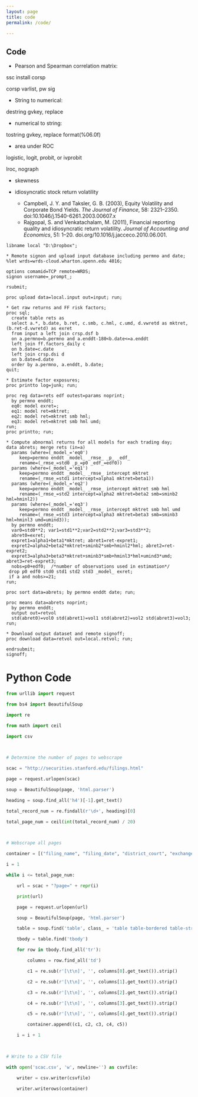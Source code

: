```yaml
---
layout: page
title: code
permalink: /code/

---
```


## Code

- Pearson and Spearman correlation matrix:

ssc install corsp

corsp varlist, pw sig



- String to numerical:

destring gvkey, replace

- numerical to string:

tostring gvkey, replace format(%06.0f)



- area under ROC

logistic, logit, probit, or ivprobit

lroc, nograph



- skewness



- idiosyncratic stock return volatility
  - Campbell, J. Y. and Taksler, G. B. (2003), Equity Volatility and Corporate Bond Yields. *The Journal of Finance*, 58: 2321–2350. doi:10.1046/j.1540-6261.2003.00607.x
  - Rajgopal, S. and Venkatachalam, M. (2011), Financial reporting quality and idiosyncratic return volatility. *Journal of Accounting and Economics*, 51: 1–20. doi.org/10.1016/j.jacceco.2010.06.001.

```SAS
libname local "D:\Dropbox";
 
* Remote signon and upload input database including permno and date;
%let wrds=wrds-cloud.wharton.upenn.edu 4016;
 
options comamid=TCP remote=WRDS;
signon username=_prompt_;
 
rsubmit;
 
proc upload data=local.input out=input; run;
 
* Get raw returns and FF risk factors;
proc sql;
  create table rets as
  select a.*, b.date, b.ret, c.smb, c.hml, c.umd, d.vwretd as mktret, (b.ret-d.vwretd) as exret
  from input a left join crsp.dsf b
  on a.permno=b.permno and a.enddt-180<b.date<=a.enddt
  left join ff.factors_daily c
  on b.date=c.date
  left join crsp.dsi d
  on b.date=d.date
  order by a.permno, a.enddt, b.date;
quit;
 
* Estimate factor exposures;
proc printto log=junk; run;
 
proc reg data=rets edf outest=params noprint;
  by permno enddt;
  eq0: model exret=;
  eq1: model ret=mktret;
  eq2: model ret=mktret smb hml;
  eq3: model ret=mktret smb hml umd;
run;
proc printto; run;
 
* Compute abnormal returns for all models for each trading day;
data abrets; merge rets (in=a)
  params (where=(_model_='eq0')
     keep=permno enddt _model_ _rmse_ _p_ _edf_
     rename=(_rmse_=std0 _p_=p0 _edf_=edf0))
  params (where=(_model_='eq1')
     keep=permno enddt _model_ _rmse_ intercept mktret
     rename=(_rmse_=std1 intercept=alpha1 mktret=beta1))
  params (where=(_model_='eq2')
     keep=permno enddt _model_ _rmse_ intercept mktret smb hml
     rename=(_rmse_=std2 intercept=alpha2 mktret=beta2 smb=sminb2 hml=hminl2))
  params (where=(_model_='eq3')
     keep=permno enddt _model_ _rmse_ intercept mktret smb hml umd
     rename=(_rmse_=std3 intercept=alpha3 mktret=beta3 smb=sminb3 hml=hminl3 umd=umind3));
  by permno enddt;
  var0=std0**2; var1=std1**2;var2=std2**2;var3=std3**2;
  abret0=exret;
  expret1=alpha1+beta1*mktret; abret1=ret-expret1;
  expret2=alpha2+beta2*mktret+sminb2*smb+hminl2*hml; abret2=ret-expret2;
  expret3=alpha3+beta3*mktret+sminb3*smb+hminl3*hml+umind3*umd; abret3=ret-expret3;
  nobs=p0+edf0;  /*number of observations used in estimation*/
 drop p0 edf0 std0 std1 std2 std3 _model_ exret;
 if a and nobs>=21;
run;
 
proc sort data=abrets; by permno enddt date; run;
 
proc means data=abrets noprint;
  by permno enddt;
  output out=retvol
  std(abret0)=vol0 std(abret1)=vol1 std(abret2)=vol2 std(abret3)=vol3;
run;
 
* Download output dataset and remote signoff;
proc download data=retvol out=local.retvol; run;
 
endrsubmit;
signoff;
```







# Python Code

```python
from urllib import request

from bs4 import BeautifulSoup

import re

from math import ceil

import csv

 

# Determine the number of pages to webscrape

scac = "http://securities.stanford.edu/filings.html"

page = request.urlopen(scac)

soup = BeautifulSoup(page, 'html.parser')

heading = soup.find_all('h4')[-1].get_text()

total_record_num = re.findall(r'\d+', heading)[0]

total_page_num = ceil(int(total_record_num) / 20)

 

# Webscrape all pages

container = [("filing_name", "filing_date", "district_court", "exchange", "ticker")]

i = 1

while i <= total_page_num:

    url = scac + "?page=" + repr(i)

    print(url)

    page = request.urlopen(url)

    soup = BeautifulSoup(page, 'html.parser')

    table = soup.find('table', class_ = 'table table-bordered table-striped table-hover')

    tbody = table.find('tbody')

    for row in tbody.find_all('tr'):

        columns = row.find_all('td')

        c1 = re.sub(r'[\t\n]', '', columns[0].get_text()).strip()

        c2 = re.sub(r'[\t\n]', '', columns[1].get_text()).strip()

        c3 = re.sub(r'[\t\n]', '', columns[2].get_text()).strip()

        c4 = re.sub(r'[\t\n]', '', columns[3].get_text()).strip()

        c5 = re.sub(r'[\t\n]', '', columns[4].get_text()).strip()

        container.append((c1, c2, c3, c4, c5))

    i = i + 1

 

# Write to a CSV file

with open('scac.csv', 'w', newline='') as csvfile:

    writer = csv.writer(csvfile)

    writer.writerows(container)

```

